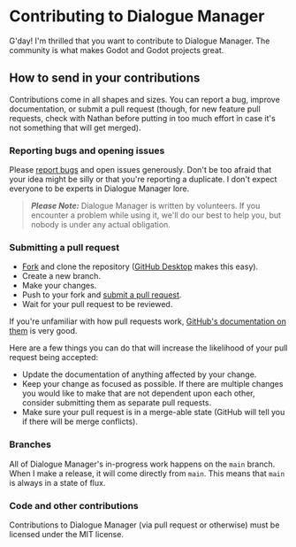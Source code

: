 # Contributing to Dialogue Manager

G'day! I'm thrilled that you want to contribute to Dialogue Manager. The community is what makes Godot and Godot projects great.

## How to send in your contributions

Contributions come in all shapes and sizes. You can report a bug, improve documentation, or submit a pull request (though, for new feature pull requests, check with Nathan before putting in too much effort in case it's not something that will get merged).

### Reporting bugs and opening issues

Please [report bugs](https://github.com/nathanhoad/godot_dialogue_manager/issues) and open issues generously. Don't be too afraid that your idea might be silly or that you're reporting a duplicate. I don't expect everyone to be experts in Dialogue Manager lore.

> ***Please Note:*** Dialogue Manager is written by volunteers. If you encounter a problem while using it, we'll do our best to help you, but nobody is under any actual obligation.

### Submitting a pull request

* [Fork](https://github.com/nathanhoad/godot_dialogue_manager/fork) and clone the repository ([GitHub Desktop](https://desktop.github.com/) makes this easy).
* Create a new branch.
* Make your changes.
* Push to your fork and [submit a pull request](https://github.com/nathanhoad/godot_dialogue_manager/compare).
* Wait for your pull request to be reviewed.

If you're unfamiliar with how pull requests work, [GitHub's documentation on them](https://help.github.com/articles/using-pull-requests/) is very good.

Here are a few things you can do that will increase the likelihood of your pull request being accepted:

* Update the documentation of anything affected by your change.
* Keep your change as focused as possible. If there are multiple changes you would like to make that are not dependent upon each other, consider submitting them as separate pull requests.
* Make sure your pull request is in a merge-able state (GitHub will tell you if there will be merge conflicts).

### Branches

All of Dialogue Manager's in-progress work happens on the `main` branch. When I make a release, it will come directly from `main`. This means that `main` is always in a state of flux.

### Code and other contributions

Contributions to Dialogue Manager (via pull request or otherwise) must be licensed under the MIT license.
